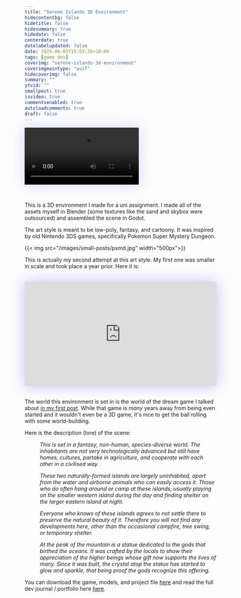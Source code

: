 ```yaml
---
title: "Serene Islands 3D Environment"
hidecontentbg: false
hidetitle: false
hidesummary: true
hidedate: false
centerdate: true
datelabelupdated: false
date: 2025-06-01T15:53:35+10:00
tags: [game dev]
coverimg: "serene-islands-3d-environment"
coverimgmaintype: "avif"
hidecoverimg: false
summary: ""
ytvid: ""
smallpost: true
isvideo: true
commentsenabled: true
autoloadcomments: true
draft: false
---
```



<video src="/videos/small-posts/serene-islands-walkthrough.mp4" controls  preload="metadata" style="box-shadow:0px 0px 35px rgba(200, 200, 255, 0.8)"></video>

<br>

This is a 3D environment I made for a uni assignment. I made all of the assets myself in Blender (some textures like the sand and skybox were outsourced) and assembled the scene in Godot.

The art style is meant to be low-poly, fantasy, and cartoony. It was inspired by old Nintendo 3DS games, specifically Pokemon Super Mystery Dungeon.

{{< img src="/images/small-posts/psmd.jpg" width="500px">}}

This is actually my second attempt at this art style. My first one was smaller in scale and took place a year prior. Here it is:

<div class="sketchfab-embed-wrapper"> <iframe title="Low-poly Fantasy Farmhouse" frameborder="0" allowfullscreen mozallowfullscreen="true" webkitallowfullscreen="true" allow="autoplay; fullscreen; xr-spatial-tracking" xr-spatial-tracking execution-while-out-of-viewport execution-while-not-rendered web-share src="https://sketchfab.com/models/5d1e5958e6bc4e409f601028557860b4/embed?dnt=1" style="max-width:550px; width:100%; aspect-ratio: 1.5; max-height: 275px; margin:32px auto; display:block; box-shadow:0px 0px 35px rgba(150, 150, 255, 0.6);";> </iframe> </div>

The world this environment is set in is the world of the dream game I talked about [in my first post](http://mat383.com/blog/building-this-website/#:~:text=About%20two%20years,it%20for%20months.). While that game is *many* years away from being even started and it wouldn't even be a 3D game, it's nice to get the ball rolling with some world-building.

Here is the description (lore) of the scene:

<dd>

*This is set in a fantasy, non-human, species-diverse world. The inhabitants are not very technologically advanced but still have homes, cultures, partake in agriculture, and cooperate with each other in a civilised way.*

*These two naturally-formed islands are largely uninhabited, apart from the water and airborne animals who can easily access it. Those who do often hang around or camp at these islands, usually playing on the smaller western island during the day and finding shelter on the larger eastern island at night.*

*Everyone who knows of these islands agrees to not settle there to preserve the natural beauty of it. Therefore you will not find any developments here, other than the occasional campfire, tree swing, or temporary shelter.*

*At the peak of the mountain is a statue dedicated to the gods that birthed the oceans. It was crafted by the locals to show their appreciation of the higher beings whose gift now supports the lives of many. Since it was built, the crystal atop the statue has started to glow and sparkle, that being proof the gods recognize this offering.*

</dd>

You can download the game, models, and project file [here](https://mega.nz/folder/G9MwjQBT#vt7Evhvs5FxVzQiwNVqItg) and read the full dev journal / portfolio here [here](https://v3.pebblepad.com.au/spa/#/public/4jbrj5Mn6wsdwwghgzkh5sbpGc).